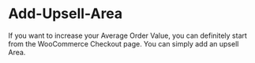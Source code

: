 # Add-Upsell-Area
If you want to increase your Average Order Value, you can definitely start from the WooCommerce Checkout page. You can simply add an upsell Area.
